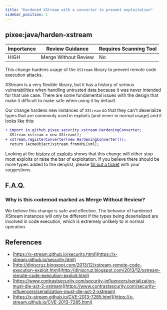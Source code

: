 ```yaml
---
title: "Hardened XStream with a converter to prevent exploitation"
sidebar_position: 1
---
```


## pixee:java/harden-xstream

| Importance | Review Guidance      | Requires Scanning Tool |
| ---------- | -------------------- | ---------------------- |
| HIGH       | Merge Without Review | No                     |

This change hardens usage of the `XStream` library to prevent remote code execution attacks.

XStream is a very flexible library, but it has a history of serious vulnerabilities when handling untrusted data because it was never intended for that use case. There are some fundamental issues with the design that make it difficult to make safe when using it by default.

Our change hardens new instances of `XStream` so that they can't deserialize types that are commonly used in exploits (and never in normal usage) and it looks like this:

```diff
+ import io.github.pixee.security.xstream.HardeningConverter;
  XStream xstream = new XStream();
+ xstream.registerConverter(new HardeningConverter());
  return (AcmeObject)xstream.fromXML(xml);
```

Looking at the [history of exploits](https://x-stream.github.io/security.html#CVEs) shows that this change will either stop most exploits or raise the bar of exploitation. If you believe there should be more types added to the denylist, please [fill out a ticket](https://github.com/pixee/java-security-toolkit/issues/new) with your suggestions.

## F.A.Q.

### Why is this codemod marked as Merge Without Review?

We believe this change is safe and effective. The behavior of hardened XStream instances will only be different if the types being deserialized are involved in code execution, which is extremely unlikely to in normal operation.

## References

- [https://x-stream.github.io/security.html](https://x-stream.github.io/security.html)
- [http://diniscruz.blogspot.com/2013/12/xstream-remote-code-execution-exploit.html](http://diniscruz.blogspot.com/2013/12/xstream-remote-code-execution-exploit.html)
- [https://www.contrastsecurity.com/security-influencers/serialization-must-die-act-2-xstream](https://www.contrastsecurity.com/security-influencers/serialization-must-die-act-2-xstream)
- [https://x-stream.github.io/CVE-2013-7285.html](https://x-stream.github.io/CVE-2013-7285.html)
